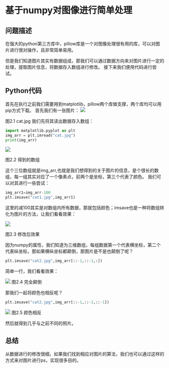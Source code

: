 # 基于numpy对图像进行简单处理
## 问题描述
在强大的python第三方库中，pillow库是一个对图像处理很有用的库，可以对图片进行很对操作，且非常简单易用。

但是我们知道图片其实有数据组成，那我们可以通过数据方向来对图片进行一定的处理，提取图片信息，将数据存入数组进行修改。
接下来我们便用代码进行尝试。
## Python代码
首先在执行之前我们需要用到matplotlib，pillow两个库做支撑，两个库均可以用pip方式下载。
首先我们有一张图片：
![](md/图片1.png)
 
图2.1 cat.jpg
我们先将其读出数据存入数组：

```python
import matplotlib.pyplot as plt
img_arr = plt.imread("cat.jpg")
print(img_arr)
```

![](md/图片6.png)

图2.2 得到的数组

这个三位数组就是img_arr,也就是我们想得到的关于图片的信息，是个很长的数组，每一组其实对应了一个像素点，前两个是坐标，第三个代表了颜色。
我们可以对其进行一些尝试：
```python
img_arr1=img_arr-100
plt.imsave("cat1.jpg",img_arr1)
```
这里的减100其实是对数组内所有数据，那就包括颜色；imsave也是一种将数组转化为图片的方法，让我们看看效果：

![](md/图片5.png)

图2.3 修改后效果

因为numpy的属性，我们知道为三维数组，每组数据第一个代表横坐标，第二个代表纵坐标，那如果横纵坐标都颠倒，那图片是不是也颠倒了呢？
```python
plt.imsave("cat2.jpg",img_arr[::-1,::-1,:])
```
简单一行，我们看看效果：
 
 ![](md/图片3.png)
图2.4 完全颠倒

那我们一起将颜色也相反呢？
```python
plt.imsave("cat2.jpg",img_arr[::-1,::-1,::-1])
 ```

![](md/图片7.png)
图2.5 颜色相反

然后就得到几乎与之前不同的照片。
## 总结
从数据进行的修改很细，如果我们找到相应对图片的算法，我们也可以通过这样的方式来对图片进行ps，实现很多目的。
